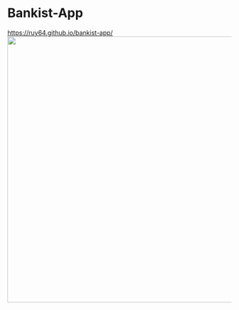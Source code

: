 # Bankist-App
<a href="https://ruy64.github.io/bankist-app/">https://ruy64.github.io/bankist-app/</a>
<br>
<img src="https://ruy64.github.io/bankist-app/img/app-preview.png" width="600">
